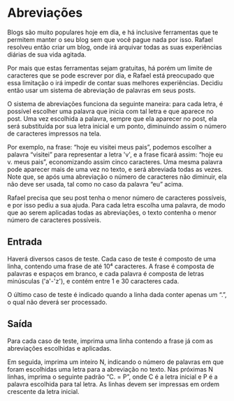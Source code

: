 # Abreviações
Blogs são muito populares hoje em dia, e há inclusive ferramentas que te permitem manter o seu blog sem que você pague nada por isso. Rafael resolveu então criar um blog, onde irá arquivar todas as suas experiências diárias de sua vida agitada.

Por mais que estas ferramentas sejam gratuitas, há porém um limite de caracteres que se pode escrever por dia, e Rafael está preocupado que essa limitação o irá impedir de contar suas melhores experiências. Decidiu então usar um sistema de abreviação de palavras em seus posts.

O sistema de abreviações funciona da seguinte maneira: para cada letra, é possível escolher uma palavra que inicia com tal letra e que aparece no post. Uma vez escolhida a palavra, sempre que ela aparecer no post, ela será substituída por sua letra inicial e um ponto, diminuindo assim o número de caracteres impressos na tela.

Por exemplo, na frase: “hoje eu visitei meus pais”, podemos escolher a palavra “visitei” para representar a letra 'v', e a frase ficará assim: “hoje eu v. meus pais”, economizando assim cinco caracteres. Uma mesma palavra pode aparecer mais de uma vez no texto, e será abreviada todas as vezes. Note que, se após uma abreviação o número de caracteres não diminuir, ela não deve ser usada, tal como no caso da palavra “eu” acima.

Rafael precisa que seu post tenha o menor número de caracteres possíveis, e por isso pediu a sua ajuda. Para cada letra escolha uma palavra, de modo que ao serem aplicadas todas as abreviações, o texto contenha o menor número de caracteres possíveis.

## Entrada
Haverá diversos casos de teste. Cada caso de teste é composto de uma linha, contendo uma frase de até 10⁴ caracteres. A frase é composta de palavras e espaços em branco, e cada palavra é composta de letras minúsculas ('a'-'z'), e contém entre 1 e 30 caracteres cada.

O último caso de teste é indicado quando a linha dada conter apenas um “.”, o qual não deverá ser processado.

## Saída
Para cada caso de teste, imprima uma linha contendo a frase já com as abreviações escolhidas e aplicadas.

Em seguida, imprima um inteiro N, indicando o número de palavras em que foram escolhidas uma letra para a abreviação no texto. Nas próximas N linhas, imprima o seguinte padrão “C. = P”, onde C é a letra inicial e P é a palavra escolhida para tal letra. As linhas devem ser impressas em ordem crescente da letra inicial.
